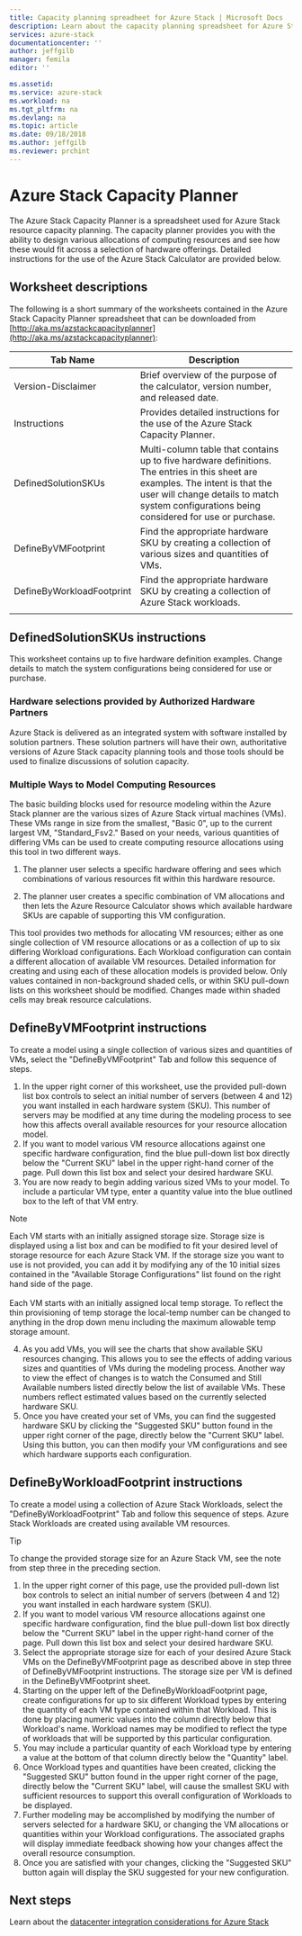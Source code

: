 ```yaml
---
title: Capacity planning spreadheet for Azure Stack | Microsoft Docs
description: Learn about the capacity planning spreadsheet for Azure Stack deployments.
services: azure-stack
documentationcenter: ''
author: jeffgilb
manager: femila
editor: ''

ms.assetid:
ms.service: azure-stack
ms.workload: na
ms.tgt_pltfrm: na
ms.devlang: na
ms.topic: article
ms.date: 09/18/2018
ms.author: jeffgilb
ms.reviewer: prchint
---
```


# Azure Stack Capacity Planner
The Azure Stack Capacity Planner is a spreadsheet used for Azure Stack resource capacity planning. The capacity planner provides you with the ability to design various allocations of computing resources and see how these would fit across a selection of hardware offerings. Detailed instructions for the use of the Azure Stack Calculator are provided below.

## Worksheet descriptions
The following is a short summary of the worksheets contained in the Azure Stack Capacity Planner spreadsheet that can be downloaded from [http://aka.ms/azstackcapacityplanner](http://aka.ms/azstackcapacityplanner):

|Tab Name|Description|
|-----|-----|
|Version-Disclaimer|Brief overview of the purpose of the calculator, version number, and released date.|
|Instructions|Provides detailed instructions for the use of the Azure Stack Capacity Planner.|
|DefinedSolutionSKUs|Multi-column table that contains up to five hardware definitions. The entries in this sheet are examples. The intent is that the user will change details to match system configurations being considered for use or purchase.|
|DefineByVMFootprint|Find the appropriate hardware SKU by creating a collection of various sizes and quantities of VMs.|
|DefineByWorkloadFootprint|Find the appropriate hardware SKU by creating a collection of Azure Stack workloads.|
|  |  |

## DefinedSolutionSKUs instructions
This worksheet contains up to five hardware definition examples. Change details to match the system configurations being considered for use or purchase.

### Hardware selections provided by Authorized Hardware Partners
Azure Stack is delivered as an integrated system with software installed by solution partners. These solution partners will have their own, authoritative versions of Azure Stack capacity planning tools and those tools should be used to finalize discussions of solution capacity.

### Multiple Ways to Model Computing Resources
The basic building blocks used for resource modeling within the Azure Stack planner are the various sizes of Azure Stack virtual machines (VMs). These VMs range in size from the smallest, "Basic 0", up to the current largest VM, "Standard_Fsv2." Based on your needs, various quantities of differing VMs can be used to create computing resource allocations using this tool in two different ways.

1. The planner user selects a specific hardware offering and sees which combinations of various resources fit within this hardware resource. 

2. The planner user creates a specific combination of VM allocations and then lets the Azure Resource Calculator shows which available hardware SKUs are capable of supporting this VM configuration.

This tool provides two methods for allocating VM resources; either as one single collection of VM resource allocations or as a collection of up to six differing Workload configurations. Each Workload configuration can contain a different allocation of available VM resources. Detailed information for creating and using each of these allocation models is provided below. Only values contained in non-background shaded cells, or within SKU pull-down lists on this worksheet should be modified. Changes made within shaded cells may break resource calculations.


## DefineByVMFootprint instructions
To create a model using a single collection of various sizes and quantities of VMs, select the "DefineByVMFootprint" Tab and follow this sequence of steps.

1. In the upper right corner of this worksheet, use the provided pull-down list box controls to select an initial number of servers (between 4 and 12) you want installed in each hardware system (SKU). This number of servers may be modified at any time during the modeling process to see how this affects overall available resources for your resource allocation model.
2. If you want to model various VM resource allocations against one specific hardware configuration, find the blue pull-down list box directly below the "Current SKU" label in the upper right-hand corner of the page. Pull down this list box and select your desired hardware SKU.
3. You are now ready to begin adding various sized VMs to your model. To include a particular VM type, enter a quantity value into the blue outlined box to the left of that VM entry.

  > [!NOTE]
  > Each VM starts with an initially assigned storage size. Storage size is displayed using a list box and can be modified to fit your desired level of storage resource for each Azure Stack VM. If the storage size you want to use is not provided, you can add it by modifying any of the 10 initial sizes contained in the "Available Storage Configurations" list found on the right hand side of the page.<br><br>Each VM starts with an initially assigned local temp storage. To reflect the thin provisioning of temp storage the local-temp number can be changed to anything in the drop down menu including the maximum allowable temp storage amount.

4. As you add VMs, you will see the charts that show available SKU resources changing. This allows you to see the effects of adding various sizes and quantities of VMs during the modeling process. Another way to view the effect of changes is to watch the Consumed and Still Available numbers listed directly below the list of available VMs. These numbers reflect estimated values based on the currently selected hardware SKU.
5. Once you have created your set of VMs, you can find the suggested hardware SKU by clicking the "Suggested SKU" button found in the upper right corner of the page, directly below the "Current SKU" label. Using this button, you can then modify your VM configurations and see which hardware supports each configuration.


## DefineByWorkloadFootprint instructions
To create a model using a collection of Azure Stack Workloads, select the "DefineByWorkloadFootprint" Tab and follow this sequence of steps. Azure Stack Workloads are created using available VM resources.   

> [!TIP]
> To change the provided storage size for an Azure Stack VM, see the note from step three in the preceding section.

1. In the upper right corner of this page, use the provided pull-down list box controls to select an initial number of servers (between 4 and 12) you want installed in each hardware system (SKU).
2. If you want to model various VM resource allocations against one specific hardware configuration, find the blue pull-down list box directly below the "Current SKU" label in the upper right-hand corner of the page. Pull down this list box and select your desired hardware SKU.
3. Select the appropriate storage size for each of your desired Azure Stack VMs on the DefineByVMFootprint page as described above in step three of DefineByVMFootprint instructions. The storage size per VM is defined in the DefineByVMFootprint sheet.
4. Starting on the upper left of the DefineByWorkloadFootprint page, create configurations for up to six different Workload types by entering the quantity of each VM type contained within that Workload. This is done by placing numeric values into the column directly below that Workload's name. Workload names may be modified to reflect the type of workloads that will be supported by this particular configuration.
5. You may include a particular quantity of each Workload type by entering a value at the bottom of that column directly below the "Quantity" label.
6. Once Workload types and quantities have been created, clicking the "Suggested SKU" button found in the upper right corner of the page, directly below the "Current SKU" label, will cause the smallest SKU with sufficient resources to support this overall configuration of Workloads to be displayed.
7. Further modeling may be accomplished by modifying the number of servers selected for a hardware SKU, or changing the VM allocations or quantities within your Workload configurations. The associated graphs will display immediate feedback showing how your changes affect the overall resource consumption.
8. Once you are satisfied with your changes, clicking the "Suggested SKU" button again will display the SKU suggested for your new configuration.


## Next steps
Learn about the [datacenter integration considerations for Azure Stack](azure-stack-datacenter-integration.md)
